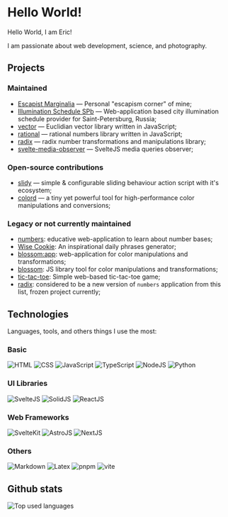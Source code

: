 # Hello World!

Hello World, I am Eric!

I am passionate about web development, science, and photography.

## Projects

### Maintained

- [Escapist Marginalia](https://escapist-marginalia.vercel.app/) — Personal "escapism corner" of mine;
- [Illumination Schedule SPb](https://illumination-schedule-spb.vercel.app/) — Web-application based city illumination schedule provider for Saint-Petersburg, Russia;
- [vector](https://github.com/EricRovell/vector) — Euclidian vector library written in JavaScript;
- [rational](https://github.com/EricRovell/rational) — rational numbers library written in JavaScript;
- [radix](https://github.com/EricRovell/radix) — radix number transformations and manipulations library;
- [svelte-media-observer](https://github.com/EricRovell/svelte-media-observer) — SvelteJS media queries observer;

### Open-source contributions

- [slidy](https://github.com/Valexr/Slidy) — simple & configurable sliding behaviour action script with it's ecosystem;
- [colord](https://github.com/omgovich/colord) — a tiny yet powerful tool for high-performance color manipulations and conversions;

### Legacy or not currently maintained

- [numbers](https://numbers-ruby.vercel.app/): educative web-application to learn about number bases;
- [Wise Cookie](https://www.wisecookie.net/): An inspirational daily phrases generator;
- [blossom:app](https://ericrovell.github.io/blossom-web/): web-application for color manipulations and transformations;
- [blossom](https://github.com/EricRovell/blossom): JS library tool for color manipulations and transformations;
- [tic-tac-toe](https://tic-tac-toe-weld-eight.vercel.app/): Simple web-based tic-tac-toe game;
- [radix](https://radix.vercel.app/): considered to be a new version of `numbers` application from this list, frozen project currently;

## Technologies

Languages, tools, and others things I use the most:

### Basic

<div>
	<img alt="HTML" src="https://img.shields.io/badge/html5-%23E34F26.svg?style=for-the-badge&logo=html5&logoColor=white" />
	<img alt="CSS" src="https://img.shields.io/badge/css3-%231572B6.svg?style=for-the-badge&logo=css3&logoColor=white" />
	<img alt="JavaScript" src="https://img.shields.io/badge/javascript-%23323330.svg?style=for-the-badge&logo=javascript&logoColor=%23F7DF1E" />
	<img alt="TypeScript" src="https://img.shields.io/badge/typescript-%23007ACC.svg?style=for-the-badge&logo=typescript&logoColor=white" />
	<img alt="NodeJS" src="https://img.shields.io/badge/Node.js-43853D?style=for-the-badge&logo=node.js&logoColor=white" />
  <img alt="Python" src="https://img.shields.io/badge/Python-14354C?style=for-the-badge&logo=python&logoColor=white" />
</div>

### UI Libraries

<div>
	<img alt="SvelteJS" src="https://img.shields.io/badge/Svelte-4A4A55?style=for-the-badge&logo=svelte&logoColor=FF3E00" />
	<img alt="SolidJS" src="https://img.shields.io/badge/SolidJS-2c4f7c?style=for-the-badge&logo=solid&logoColor=c8c9cb" />
	<img alt="ReactJS" src="https://img.shields.io/badge/React-20232A?style=for-the-badge&logo=react&logoColor=61DAFB" />
</div>

### Web Frameworks

<div>
	<img alt="SvelteKit" src="https://img.shields.io/badge/Svelte Kit-4A4A55?style=for-the-badge&logo=svelte&logoColor=FF3E00" />
	<img alt="AstroJS" src="https://img.shields.io/badge/Astro-143055?style=for-the-badge&logo=astro&logoColor=FF3E00" />
	<img alt="NextJS" src="https://img.shields.io/badge/Next-black?style=for-the-badge&logo=next.js&logoColor=white" />
</div>

### Others

<div>
	<img alt="Markdown" src="https://img.shields.io/badge/Markdown-000000?style=for-the-badge&logo=markdown&logoColor=white" />
	<img alt="Latex" src="https://img.shields.io/badge/latex-%23008080.svg?style=for-the-badge&logo=latex&logoColor=white" />
	<img alt="pnpm" src="https://img.shields.io/badge/pnpm-%234a4a4a.svg?style=for-the-badge&logo=pnpm&logoColor=f69220" />
	<img alt="vite" src="https://img.shields.io/badge/vite-%23646CFF.svg?style=for-the-badge&logo=vite&logoColor=white" />
</div>

## Github stats

<div>
	<img alt="Top used languages" src="https://github-readme-stats.vercel.app/api/top-langs/?username=ericrovell&layout=compact&theme=tokyonight" />
</div>